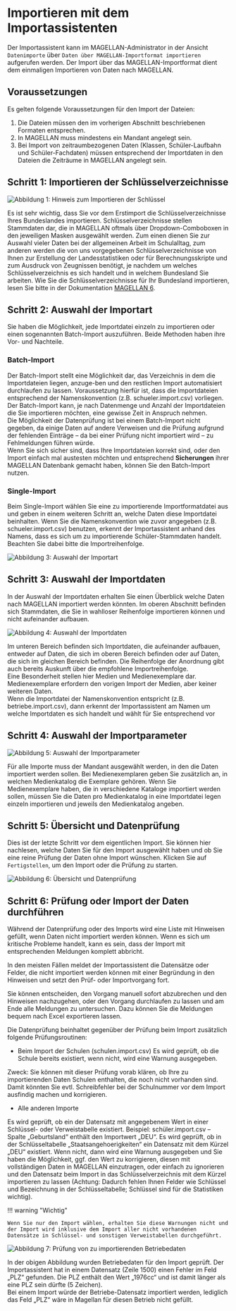 # Importieren mit dem Importassistenten

Der Importassistent kann im MAGELLAN-Administrator in der Ansicht ```Datenimporte``` über ```Daten über MAGELLAN-Importformat importieren``` aufgerufen werden. Der Import über das MAGELLAN-Importformat dient dem einmaligen Importieren von Daten nach MAGELLAN.

## Voraussetzungen

Es gelten folgende Voraussetzungen für den Import der Dateien:

1. Die Dateien müssen den im vorherigen Abschnitt beschriebenen Formaten entsprechen.
2. In MAGELLAN muss mindestens ein Mandant angelegt sein.
3. Bei Import von zeitraumbezogenen Daten (Klassen, Schüler-Laufbahn und Schüler-Fachdaten) müssen entsprechend der Importdaten in den Dateien die Zeiträume in MAGELLAN angelegt sein.

## Schritt 1: Importieren der Schlüsselverzeichnisse

![Abbildung 1: Hinweis zum Importieren der Schlüssel](/assets/images/importe/magimp-1.png)

Es ist sehr wichtig, dass Sie vor dem Erstimport die Schlüsselverzeichnisse Ihres Bundeslandes importieren. Schlüsselverzeichnisse stellen Stammdaten dar, die in MAGELLAN oftmals über Dropdown-Comboboxen in den jeweiligen Masken ausgewählt werden. Zum einen dienen Sie zur Auswahl vieler Daten bei der allgemeinen Arbeit im Schulalltag, zum anderen werden die von uns vorgegebenen Schlüsselverzeichnisse von Ihnen zur Erstellung der Landesstatistiken oder für Berechnungsskripte und zum Ausdruck von Zeugnissen benötigt, je nachdem um welches Schlüsselverzeichnis es sich handelt und in welchem Bundesland Sie arbeiten. Wie Sie die Schlüsselverzeichnisse für Ihr Bundesland importieren, lesen Sie bitte in der Dokumentation [MAGELLAN 6](https://doc.magellan6.stueber.de/).

## Schritt 2: Auswahl der Importart

Sie haben die Möglichkeit, jede Importdatei einzeln zu importieren oder einen sogenannten Batch-Import auszuführen. Beide Methoden haben ihre Vor- und Nachteile.

### Batch-Import

Der Batch-Import stellt eine Möglichkeit dar, das Verzeichnis in dem die Importdateien liegen, anzuge-ben und den restlichen Import automatisiert durchlaufen zu lassen. Voraussetzung hierfür ist, dass die Importdateien entsprechend der Namenskonvention (z.B. schueler.import.csv) vorliegen. Der Batch-Import kann, je nach Datenmenge und Anzahl der Importdateien die Sie importieren möchten, eine gewisse Zeit in Anspruch nehmen.<br/>Die Möglichkeit der Datenprüfung ist bei einem Batch-Import nicht gegeben, da einige Daten auf andere Verweisen und die Prüfung aufgrund der fehlenden Einträge – da bei einer Prüfung nicht importiert wird – zu Fehlmeldungen führen würde.<br/>Wenn Sie sich sicher sind, dass Ihre Importdateien korrekt sind, oder den Import einfach mal austesten möchten und entsprechend **Sicherungen** ihrer MAGELLAN Datenbank gemacht haben, können Sie den Batch-Import nutzen.

### Single-Import

Beim Single-Import wählen Sie eine zu importierende Importformatdatei aus und geben in einem weiteren Schritt an, welche Daten diese Importdatei beinhalten. Wenn Sie die Namenskonvention wie zuvor angegeben (z.B. schueler.import.csv) benutzen, erkennt der Importassistent anhand des Namens, dass es sich um zu importierende Schüler-Stammdaten handelt. Beachten Sie dabei bitte die Importreihenfolge.

![Abbildung 3: Auswahl der Importart](/assets/images/importe/magimp-2.png)

## Schritt 3: Auswahl der Importdaten

In der Auswahl der Importdaten erhalten Sie einen Überblick welche Daten nach MAGELLAN importiert werden könnten. Im oberen Abschnitt befinden sich Stammdaten, die Sie in wahlloser Reihenfolge importieren können und nicht aufeinander aufbauen.

![Abbildung 4: Auswahl der Importdaten](/assets/images/importe/magimp-3.png)

Im unteren Bereich befinden sich Importdaten, die aufeinander aufbauen, entweder auf Daten, die sich im oberen Bereich befinden oder auf Daten, die sich im gleichen Bereich befinden. Die Reihenfolge der Anordnung gibt auch bereits Auskunft über die empfohlene Importreihenfolge.<br/>
Eine Besonderheit stellen hier Medien und Medienexemplare dar. Medienexemplare erfordern den vorigen Import der Medien, aber keiner weiteren Daten.<br/>Wenn die Importdatei der Namenskonvention entspricht (z.B. betriebe.import.csv), dann erkennt der Importassistent am Namen um welche Importdaten es sich handelt und wählt für Sie entsprechend vor

## Schritt 4: Auswahl der Importparameter

![Abbildung 5: Auswahl der Importparameter](/assets/images/importe/magimp-4.png)

Für alle Importe muss der Mandant ausgewählt werden, in den die Daten importiert werden sollen. Bei Medienexemplaren geben Sie zusätzlich an, in welchen Medienkatalog die Exemplare gehören. Wenn Sie Medienexemplare haben, die in verschiedene Kataloge importiert werden sollen, müssen Sie die Daten pro Medienkatalog in eine Importdatei legen einzeln importieren und jeweils den Medienkatalog angeben.

## Schritt 5: Übersicht und Datenprüfung

Dies ist der letzte Schritt vor dem eigentlichen Import. Sie können hier nachlesen, welche Daten Sie für den Import ausgewählt haben und ob Sie eine reine Prüfung der Daten ohne Import wünschen. Klicken Sie auf ```Fertigstellen```, um den Import oder die Prüfung zu starten.

![Abbildung 6: Übersicht und Datenprüfung](/assets/images/importe/magimp-5.png)

## Schritt 6: Prüfung oder Import der Daten durchführen

Während der Datenprüfung oder des Imports wird eine Liste mit Hinweisen gefüllt, wenn Daten nicht importiert werden können. Wenn es sich um kritische Probleme handelt, kann es sein, dass der Import mit entsprechenden Meldungen komplett abbricht.

In den meisten Fällen meldet der Importassistent die Datensätze oder Felder, die nicht importiert werden können mit einer Begründung in den Hinweisen und setzt den Prüf- oder Importvorgang fort.

Sie können entscheiden, den Vorgang manuell sofort abzubrechen und den Hinweisen nachzugehen, oder den Vorgang durchlaufen zu lassen und am Ende alle Meldungen zu untersuchen. Dazu können Sie die Meldungen bequem nach Excel exportieren lassen.

Die Datenprüfung beinhaltet gegenüber der Prüfung beim Import zusätzlich folgende Prüfungsroutinen:

* Beim Import der Schulen (schulen.import.csv) Es wird geprüft, ob die Schule bereits existiert, wenn nicht, wird eine Warnung ausgegeben.

Zweck: Sie können mit dieser Prüfung vorab klären, ob Ihre zu importierenden Daten Schulen enthalten, die noch nicht vorhanden sind. Damit könnten Sie evtl. Schreibfehler bei der Schulnummer vor dem Import ausfindig machen und korrigieren.

* Alle anderen Importe

Es wird geprüft, ob ein der Datensatz mit angegebenem Wert in einer Schlüssel- oder Verweistabelle existiert. Beispiel: schüler.import.csv – Spalte „Geburtsland“ enthält den Importwert „DEU“. Es wird geprüft, ob in der Schlüsseltabelle „Staatsangehoerigkeiten“ ein Datensatz mit dem Kürzel „DEU“ existiert. Wenn nicht, dann wird eine Warnung ausgegeben und Sie haben die Möglichkeit, ggf. den Wert zu korrigieren, diesen mit vollständigen Daten in MAGELLAN einzutragen, oder einfach zu ignorieren und den Datensatz beim Import in das Schlüsselverzeichnis mit dem Kürzel importieren zu lassen (Achtung: Dadurch fehlen Ihnen Felder wie Schlüssel und Bezeichnung in der Schlüsseltabelle; Schlüssel sind für die Statistiken wichtig).

!!! warning "Wichtig"

    Wenn Sie nur den Import wählen, erhalten Sie diese Warnungen nicht und der Import wird inklusive dem Import aller nicht vorhandenen Datensätze in Schlüssel- und sonstigen Verweistabellen durchgeführt.

![Abbildung 7: Prüfung von zu importierenden Betriebedaten](/assets/images/importe/magimp-6.png)

In der obigen Abbildung wurden Betriebedaten für den Import geprüft. Der Importassistent hat in einem Datensatz (Zeile 1500) einen Fehler im Feld „PLZ“ gefunden. Die PLZ enthält den Wert „1976cc“ und ist damit länger als eine PLZ sein dürfte (5 Zeichen).<br/> 
Bei einem Import würde der Betriebe-Datensatz importiert werden, lediglich das Feld „PLZ“ wäre in Magellan für diesen Betrieb nicht gefüllt.
